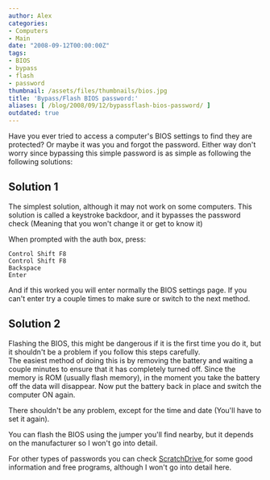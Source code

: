 ```yaml
---
author: Alex
categories:
- Computers
- Main
date: "2008-09-12T00:00:00Z"
tags:
- BIOS
- bypass
- flash
- password
thumbnail: /assets/files/thumbnails/bios.jpg
title: 'Bypass/Flash BIOS password:'
aliases: [ /blog/2008/09/12/bypassflash-bios-password/ ]
outdated: true
---
```


Have you ever tried to access a computer\'s BIOS settings to find they are protected? Or maybe it was you and forgot the password. Either way don\'t worry since bypassing this simple password is as simple as following the following solutions:

## Solution 1

The simplest solution, although it may not work on some computers. This solution is called a keystroke backdoor, and it bypasses the password check (Meaning that you won\'t change it or get to know it)

When prompted with the auth box, press:

    Control Shift F8
    Control Shift F8
    Backspace
    Enter
    

And if this worked you will enter normally the BIOS settings page. If you can\'t enter try a couple times to make sure or switch to the next method.

## Solution 2

Flashing the BIOS, this might be dangerous if it is the first time you do it, but it shouldn\'t be a problem if you follow this steps carefully.  
The easiest method of doing this is by removing the battery and waiting a couple minutes to ensure that it has completely turned off. Since the memory is ROM (usually flash memory), in the moment you take the battery off the data will disappear. Now put the battery back in place and switch the computer ON again.

There shouldn\'t be any problem, except for the time and date (You\'ll have to set it again).

You can flash the BIOS using the jumper you\'ll find nearby, but it depends on the manufacturer so I won\'t go into detail.

For other types of passwords you can check [ScratchDrive ][1] for some good information and free programs, although I won\'t go into detail here.  

 [1]: http://scratchdrive.com/downloads.php
